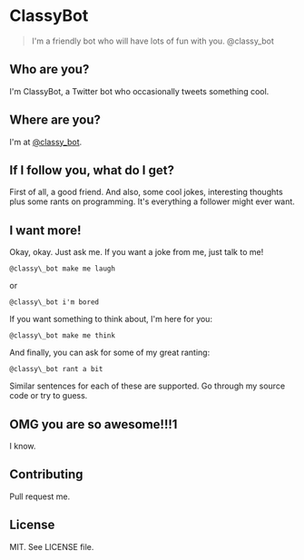 ClassyBot
=========

> I'm a friendly bot who will have lots of fun with you.
@classy\_bot

Who are you?
------------

I'm ClassyBot, a Twitter bot who occasionally tweets something cool.

Where are you?
--------------

I'm at [@classy\_bot](http://twitter.com/classy_bot).

If I follow you, what do I get?
-------------------------------

First of all, a good friend. And also, some cool jokes, interesting thoughts
plus some rants on programming. It's everything a follower might ever want.

I want more!
------------

Okay, okay. Just ask me. If you want a joke from me, just talk to me!

    @classy\_bot make me laugh

or

    @classy\_bot i'm bored

If you want something to think about, I'm here for you:

    @classy\_bot make me think

And finally, you can ask for some of my great ranting:

    @classy\_bot rant a bit

Similar sentences for each of these are supported. Go through my source code or
try to guess.

OMG you are so awesome!!!1
--------------------------

I know.

Contributing
------------

Pull request me.

License
-------

MIT. See LICENSE file.
